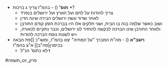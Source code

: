 * **תוס'** () - בהמ"ז צריך ג ברכות \*?
	* צריך להודות על לחם ועל הארץ ועל ירושלים בנפרד
	* לאחר שדוד עשה ירושלים הבירה שינה הדין
	* ושוב כאשר שלמה בנה בו הבית, ושני חלקים אלו היו בברכת הזמן קודם החורבן
	* ולאחר החורבן שינו הברכה לבקשה להחזיר לנו ירושלים, וכבר נתקיים לכאורה, ויש לשנות נוסח הברכה להודות
* **רשב"א** () - מה"ת המברך "על המחיה" יצא בהמ"ז, ומשו"כ [[פת הבאה בכיסנין|פה"ב]] א"צ בהמ"ז
	* דלא כתוס' הנ"ל

#פרק_יוט_תשפה